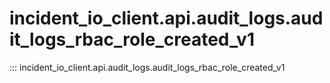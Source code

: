 # incident_io_client.api.audit_logs.audit_logs_rbac_role_created_v1

::: incident_io_client.api.audit_logs.audit_logs_rbac_role_created_v1